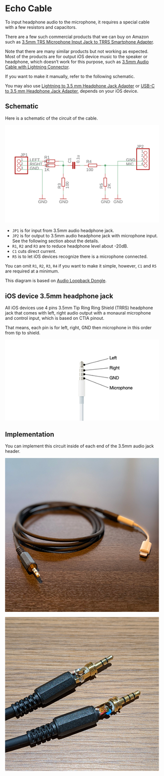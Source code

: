 Echo Cable
==========

To input headphone audio to the microphone, it requires a special cable with a few resistors and capacitors.

There are a few such commercial products that we can buy on Amazon such as [3.5mm TRS Microphone Input Jack to TRRS Smartphone Adapter](https://www.amazon.com/-/de/dp/B01DVCA53U).

Note that there are many similar products but not working as expected. Most of the products are for output iOS device music to the speaker or headphone, which doesn’t work for this purpose, such as [3.5mm Audio Cable with Lightning Connector](https://www.apple.com/shop/product/HM792ZM/A/belkin-35mm-audio-cable-with-lightning-connector).

If you want to make it manually, refer to the following schematic.

You may also use [Lightning to 3.5 mm Headphone Jack Adapter](https://www.apple.com/shop/product/MMX62AM/A/lightning-to-35-mm-headphone-jack-adapter) or [USB-C to 3.5 mm Headphone Jack Adapter](https://www.apple.com/shop/product/MU7E2AM/A/usb-c-to-35-mm-headphone-jack-adapter), depends on your iOS device.

Schematic
---------

Here is a schematic of the circuit of the cable.

![Schematic](Resources/schematic.png)

- `JP1` is for input from 3.5mm audio headphone jack.
- `JP2` is for output to 3.5mm audio headphone jack with microphone input. See the following section about the details.
- `R1`, `R2` and `R3` are to reduce headphone level about -20dB.
- `C1` cuts direct current.
- `R5` is to let iOS devices recognize there is a microphone connected.

You can omit `R1`, `R2`, `R3`, `R4` if you want to make it simple, however, `C1` and `R5` are required at a minimum.

This diagram is based on [Audio Loopback Dongle](https://source.android.com/devices/audio/latency/loopback).

iOS device 3.5mm headphone jack
-------------------------------

All iOS devices use 4 pins 3.5mm Tip Ring Ring Shield (TRRS) headphone jack that comes with left, right audio output with a monaural microphone and control input, which is based on CTIA pinout.

That means, each pin is for left, right, GND then microphone in this order from tip to shield.

![CTIA](Resources/ctia.png)

Implementation
--------------

You can implement this circuit inside of each end of the 3.5mm audio jack header.

![Cable implementation example](Resources/cable.jpg)

![Cable heads](Resources/cable_heads.jpg)
